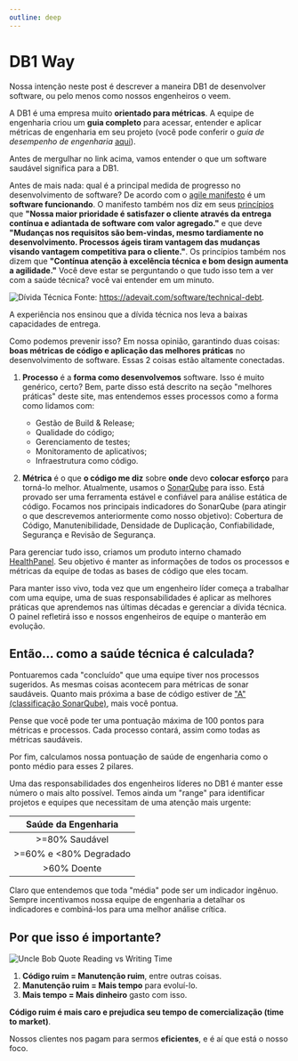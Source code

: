 ```yaml
---
outline: deep
---
```


# DB1 Way

Nossa intenção neste post é descrever a maneira DB1 de desenvolver software, ou pelo menos como nossos engenheiros o veem.

A DB1 é uma empresa muito **orientado para métricas**. A equipe de engenharia criou um **guia completo** para acessar, entender e aplicar métricas de engenharia em seu projeto (você pode conferir o _guia de desempenho de engenharia_ [aqui](https://github.com/db1group/engineering-performance-guide)).

Antes de mergulhar no link acima, vamos entender o que um software saudável significa para a DB1.

Antes de mais nada: qual é a principal medida de progresso no desenvolvimento de software? De acordo com o [agile manifesto](https://agilemanifesto.org) é um **software funcionando**. O manifesto também nos diz em seus [princípios](https://agilemanifesto.org/principles.html) que **"Nossa maior prioridade é satisfazer o cliente através da entrega contínua e adiantada de software com valor agregado."** e que deve **"Mudanças nos requisitos são bem-vindas, mesmo tardiamente no desenvolvimento. Processos ágeis tiram vantagem das mudanças visando vantagem competitiva para o cliente."**. Os princípios também nos dizem que **"Contínua atenção à excelência técnica e bom design aumenta a agilidade."** Você deve estar se perguntando o que tudo isso tem a ver com a saúde técnica? você vai entender em um minuto.

![Dívida Técnica](/img/docs/Technical-Debt-1024x535.png)
Fonte: https://adevait.com/software/technical-debt.

A experiência nos ensinou que a dívida técnica nos leva a baixas capacidades de entrega.

Como podemos prevenir isso? Em nossa opinião, garantindo duas coisas: **boas métricas de código e aplicação das melhores práticas** no desenvolvimento de software. Essas 2 coisas estão altamente conectadas.

1. **Processo** é a **forma como desenvolvemos** software. Isso é muito genérico, certo? Bem, parte disso está descrito na seção "melhores práticas" deste site, mas entendemos esses processos como a forma como lidamos com:

   - Gestão de Build & Release;
   - Qualidade do código;
   - Gerenciamento de testes;
   - Monitoramento de aplicativos;
   - Infraestrutura como código.

2. **Métrica** é o que **o código me diz** sobre **onde** devo **colocar esforço** para torná-lo melhor. Atualmente, usamos o [SonarQube](https://www.sonarsource.com/products/sonarqube) para isso. Está provado ser uma ferramenta estável e confiável para análise estática de código. Focamos nos principais indicadores do SonarQube (para atingir o que descrevemos anteriormente como nosso objetivo): Cobertura de Código, Manutenibilidade, Densidade de Duplicação, Confiabilidade, Segurança e Revisão de Segurança.

Para gerenciar tudo isso, criamos um produto interno chamado [HealthPanel](http://healthpanel.db1.com.br). Seu objetivo é manter as informações de todos os processos e métricas da equipe de todas as bases de código que eles tocam.

Para manter isso vivo, toda vez que um engenheiro líder começa a trabalhar com uma equipe, uma de suas responsabilidades é aplicar as melhores práticas que aprendemos nas últimas décadas e gerenciar a dívida técnica. O painel refletirá isso e nossos engenheiros de equipe o manterão em evolução.

## Então... como a saúde técnica é calculada?

Pontuaremos cada "concluído" que uma equipe tiver nos processos sugeridos. As mesmas coisas acontecem para métricas de sonar saudáveis. Quanto mais próxima a base de código estiver de ["A" (classificação SonarQube)](https://docs.sonarqube.org/latest/user-guide/metric-definitions/), mais você pontua.

Pense que você pode ter uma pontuação máxima de 100 pontos para métricas e processos. Cada processo contará, assim como todas as métricas saudáveis.

Por fim, calculamos nossa pontuação de saúde de engenharia como o ponto médio para esses 2 pilares.

Uma das responsabilidades dos engenheiros líderes no DB1 é manter esse número o mais alto possível. Temos ainda um "range" para identificar projetos e equipes que necessitam de uma atenção mais urgente:

|  Saúde da Engenharia   |
| :--------------------: |
|     >=80% Saudável     |
| >=60% e <80% Degradado |
|      >60% Doente       |

Claro que entendemos que toda "média" pode ser um indicador ingênuo. Sempre incentivamos nossa equipe de engenharia a detalhar os indicadores e combiná-los para uma melhor análise crítica.

## Por que isso é importante?

![Uncle Bob Quote Reading vs Writing Time](/img/docs/Uncle-Bob-Quote-Reading-v-Writing-Time.png)

1. **Código ruim = Manutenção ruim**, entre outras coisas.
2. **Manutenção ruim = Mais tempo** para evoluí-lo.
3. **Mais tempo = Mais dinheiro** gasto com isso.

**Código ruim é mais caro e prejudica seu tempo de comercialização (time to market)**.

Nossos clientes nos pagam para sermos **eficientes**, e é aí que está o nosso foco.

